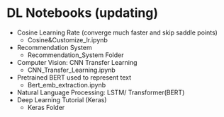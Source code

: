 # DL Notebooks (updating)
- Cosine Learning Rate (converge much faster and skip saddle points)
  - Cosine&Customize_lr.ipynb
- Recommendation System
  - Recommendation_System Folder
- Computer Vision: CNN Transfer Learning
  - CNN_Transfer_Learning.ipynb
- Pretrained BERT used to represent text
  - Bert_emb_extraction.ipynb 
- Natural Language Processing: LSTM/ Transformer(BERT)
- Deep Learning Tutorial (Keras)
  - Keras Folder 
